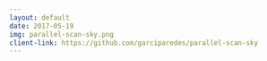 ```yaml
---
layout: default
date: 2017-05-19
img: parallel-scan-sky.png
client-link: https://github.com/garciparedes/parallel-scan-sky
---
```

